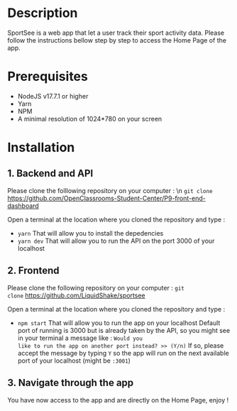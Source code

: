 # Description

SportSee is a web app that let a user track their sport activity data.
Please follow the instructions bellow step by step to access the Home Page of the app.

# Prerequisites

- NodeJS v17.7.1 or higher
- Yarn
- NPM
- A minimal resolution of 1024*780 on your screen

# Installation

## 1. Backend and API

Please clone the folllowing repository on your computer : \n
<code>git clone</code> https://github.com/OpenClassrooms-Student-Center/P9-front-end-dashboard

Open a terminal at the location where you cloned the repository and type :
- <code>yarn</code> That will allow you to install the depedencies
- <code>yarn dev</code> That will allow you to run the API on the port 3000 of your localhost

## 2. Frontend

Please clone the following repository on your computer :
<code>git clone</code> https://github.com/LiquidShake/sportsee

Open a terminal at the location where you cloned the repository and type :
- <code>npm start</code> That will allow you to run the app on your localhost
Default port of running is 3000 but is already taken by the API, so you might see in your terminal a message like :
<code>Would you like to run the app on another port instead? >> (Y/n)</code>
If so, please accept the message by typing <code>Y</code> so the app will run on the next available port of your localhost (might be <code>:3001</code>)

## 3. Navigate through the app

You have now access to the app and are directly on the Home Page, enjoy !
